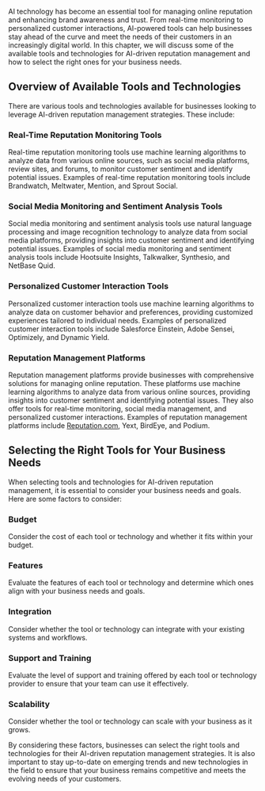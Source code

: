 
AI technology has become an essential tool for managing online reputation and enhancing brand awareness and trust. From real-time monitoring to personalized customer interactions, AI-powered tools can help businesses stay ahead of the curve and meet the needs of their customers in an increasingly digital world. In this chapter, we will discuss some of the available tools and technologies for AI-driven reputation management and how to select the right ones for your business needs.

Overview of Available Tools and Technologies
--------------------------------------------

There are various tools and technologies available for businesses looking to leverage AI-driven reputation management strategies. These include:

### Real-Time Reputation Monitoring Tools

Real-time reputation monitoring tools use machine learning algorithms to analyze data from various online sources, such as social media platforms, review sites, and forums, to monitor customer sentiment and identify potential issues. Examples of real-time reputation monitoring tools include Brandwatch, Meltwater, Mention, and Sprout Social.

### Social Media Monitoring and Sentiment Analysis Tools

Social media monitoring and sentiment analysis tools use natural language processing and image recognition technology to analyze data from social media platforms, providing insights into customer sentiment and identifying potential issues. Examples of social media monitoring and sentiment analysis tools include Hootsuite Insights, Talkwalker, Synthesio, and NetBase Quid.

### Personalized Customer Interaction Tools

Personalized customer interaction tools use machine learning algorithms to analyze data on customer behavior and preferences, providing customized experiences tailored to individual needs. Examples of personalized customer interaction tools include Salesforce Einstein, Adobe Sensei, Optimizely, and Dynamic Yield.

### Reputation Management Platforms

Reputation management platforms provide businesses with comprehensive solutions for managing online reputation. These platforms use machine learning algorithms to analyze data from various online sources, providing insights into customer sentiment and identifying potential issues. They also offer tools for real-time monitoring, social media management, and personalized customer interactions. Examples of reputation management platforms include [Reputation.com](http://Reputation.com), Yext, BirdEye, and Podium.

Selecting the Right Tools for Your Business Needs
-------------------------------------------------

When selecting tools and technologies for AI-driven reputation management, it is essential to consider your business needs and goals. Here are some factors to consider:

### Budget

Consider the cost of each tool or technology and whether it fits within your budget.

### Features

Evaluate the features of each tool or technology and determine which ones align with your business needs and goals.

### Integration

Consider whether the tool or technology can integrate with your existing systems and workflows.

### Support and Training

Evaluate the level of support and training offered by each tool or technology provider to ensure that your team can use it effectively.

### Scalability

Consider whether the tool or technology can scale with your business as it grows.

By considering these factors, businesses can select the right tools and technologies for their AI-driven reputation management strategies. It is also important to stay up-to-date on emerging trends and new technologies in the field to ensure that your business remains competitive and meets the evolving needs of your customers.
